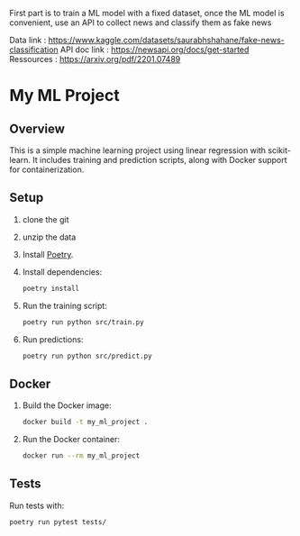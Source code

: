 First part is to train a ML model with a fixed dataset, once the ML model is convenient, use an API to collect news and classify them as fake news

Data link : https://www.kaggle.com/datasets/saurabhshahane/fake-news-classification
API doc link : https://newsapi.org/docs/get-started
Ressources : https://arxiv.org/pdf/2201.07489


# My ML Project

## Overview

This is a simple machine learning project using linear regression with scikit-learn. It includes training and prediction scripts, along with Docker support for containerization.

## Setup
1. clone the git
2. unzip the data

1. Install [Poetry](https://python-poetry.org/).
2. Install dependencies:

    ```bash
    poetry install
    ```

3. Run the training script:

    ```bash
    poetry run python src/train.py
    ```

4. Run predictions:

    ```bash
    poetry run python src/predict.py
    ```

## Docker

1. Build the Docker image:

    ```bash
    docker build -t my_ml_project .
    ```

2. Run the Docker container:

    ```bash
    docker run --rm my_ml_project
    ```

## Tests

Run tests with:

```bash
poetry run pytest tests/
